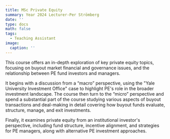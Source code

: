 ```yaml
---
title: MSc Private Equity
summary: Year 2024 Lecturer-Per Strömberg
date: ''
type: docs
math: false
tags:
  - Teaching Assistant
image:
  caption: ''
---
```



This course offers an in-depth exploration of key private equity topics, focusing on buyout market financial and governance issues, and the relationship between PE fund investors and managers.

It begins with a discussion from a “macro” perspective, using the "Yale University Investment Office" case to highlight PE's role in the broader investment landscape. The course then turn to the “micro” perspective and spend a substantial part of the course studying various aspects of buyout transactions and deal-making in detail covering how buyout funds evaluate, structure, manage, and exit investments.

Finally, it examines private equity from an institutional investor's perspective, including fund structure, incentive alignment, and strategies for PE managers, along with alternative PE investment approaches.

